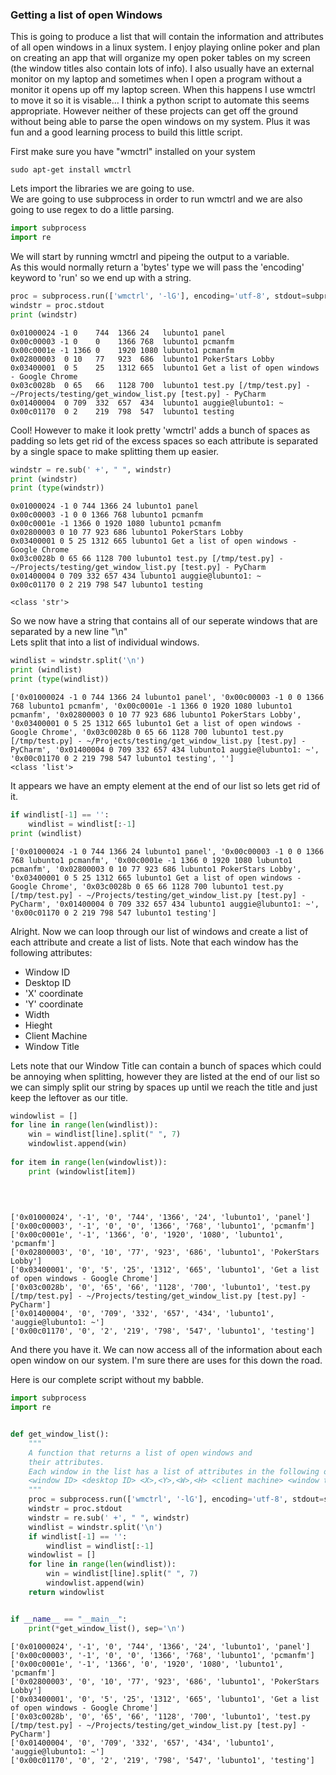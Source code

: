 
### Getting a list of open Windows
This is going to produce a list  that will contain the information and attributes of all open windows in a linux system.  I enjoy playing online poker and plan on creating an app that will organize my open poker tables on my screen (the window titles also contain lots of info).  I also usually have an external monitor on my laptop and sometimes when I open a program without a monitor it opens up off my laptop screen.  When this happens I use wmctrl to move it so it is visable... I think a python script to automate this seems appropriate. However neither of these projects can get off the ground without being able to parse the open windows on my system.  Plus it was fun and a good learning process to build this little script.

First make sure you have "wmctrl" installed on your system

    sudo apt-get install wmctrl

Lets import the libraries we are going to use.  
We are going to use subprocess in order to run wmctrl
and we are also going to use regex to do a little parsing.


```python
import subprocess
import re
```

We will start by running wmctrl and pipeing the output to a variable.    
As this would normally return a 'bytes' type we will pass the 'encoding' keyword to 'run'
so we end up with a string.


```python
proc = subprocess.run(['wmctrl', '-lG'], encoding='utf-8', stdout=subprocess.PIPE)
windstr = proc.stdout
print (windstr)
```

    0x01000024 -1 0    744  1366 24   lubunto1 panel
    0x00c00003 -1 0    0    1366 768  lubunto1 pcmanfm
    0x00c0001e -1 1366 0    1920 1080 lubunto1 pcmanfm
    0x02800003  0 10   77   923  686  lubunto1 PokerStars Lobby
    0x03400001  0 5    25   1312 665  lubunto1 Get a list of open windows - Google Chrome
    0x03c0028b  0 65   66   1128 700  lubunto1 test.py [/tmp/test.py] - ~/Projects/testing/get_window_list.py [test.py] - PyCharm
    0x01400004  0 709  332  657  434  lubunto1 auggie@lubunto1: ~
    0x00c01170  0 2    219  798  547  lubunto1 testing
    


Cool!  However to make it look pretty 'wmctrl' adds a bunch of spaces as padding so lets get rid of the excess spaces so each attribute is separated by a single space to make splitting them up easier.


```python
windstr = re.sub(' +', " ", windstr)
print (windstr)
print (type(windstr))
```

    0x01000024 -1 0 744 1366 24 lubunto1 panel
    0x00c00003 -1 0 0 1366 768 lubunto1 pcmanfm
    0x00c0001e -1 1366 0 1920 1080 lubunto1 pcmanfm
    0x02800003 0 10 77 923 686 lubunto1 PokerStars Lobby
    0x03400001 0 5 25 1312 665 lubunto1 Get a list of open windows - Google Chrome
    0x03c0028b 0 65 66 1128 700 lubunto1 test.py [/tmp/test.py] - ~/Projects/testing/get_window_list.py [test.py] - PyCharm
    0x01400004 0 709 332 657 434 lubunto1 auggie@lubunto1: ~
    0x00c01170 0 2 219 798 547 lubunto1 testing
    
    <class 'str'>


So we now have a string that contains all of our seperate windows that are separated by a new line  "\n"  
Lets split that into a list of individual windows.


```python
windlist = windstr.split('\n')
print (windlist)
print (type(windlist))
```

    ['0x01000024 -1 0 744 1366 24 lubunto1 panel', '0x00c00003 -1 0 0 1366 768 lubunto1 pcmanfm', '0x00c0001e -1 1366 0 1920 1080 lubunto1 pcmanfm', '0x02800003 0 10 77 923 686 lubunto1 PokerStars Lobby', '0x03400001 0 5 25 1312 665 lubunto1 Get a list of open windows - Google Chrome', '0x03c0028b 0 65 66 1128 700 lubunto1 test.py [/tmp/test.py] - ~/Projects/testing/get_window_list.py [test.py] - PyCharm', '0x01400004 0 709 332 657 434 lubunto1 auggie@lubunto1: ~', '0x00c01170 0 2 219 798 547 lubunto1 testing', '']
    <class 'list'>


It appears we have an empty element at the end of our list so lets get rid of it.


```python
if windlist[-1] == '':
    windlist = windlist[:-1]
print (windlist)
```

    ['0x01000024 -1 0 744 1366 24 lubunto1 panel', '0x00c00003 -1 0 0 1366 768 lubunto1 pcmanfm', '0x00c0001e -1 1366 0 1920 1080 lubunto1 pcmanfm', '0x02800003 0 10 77 923 686 lubunto1 PokerStars Lobby', '0x03400001 0 5 25 1312 665 lubunto1 Get a list of open windows - Google Chrome', '0x03c0028b 0 65 66 1128 700 lubunto1 test.py [/tmp/test.py] - ~/Projects/testing/get_window_list.py [test.py] - PyCharm', '0x01400004 0 709 332 657 434 lubunto1 auggie@lubunto1: ~', '0x00c01170 0 2 219 798 547 lubunto1 testing']


Alright.  Now we can loop through our list of windows and create a list of each attribute and create a list of lists.  Note that each window has the following attributes:

* Window ID
* Desktop ID
* 'X' coordinate
* 'Y' coordinate
* Width
* Hieght
* Client Machine
* Window Title

Lets note that our Window Title can contain a bunch of spaces which could be annoying when splitting, however they are listed at the end of our list so we can simply split our string by spaces up until we reach the title and just keep the leftover as our title.


```python
windowlist = []
for line in range(len(windlist)):
    win = windlist[line].split(" ", 7)
    windowlist.append(win)
    
for item in range(len(windowlist)):
    print (windowlist[item])
    
    
    

```

    ['0x01000024', '-1', '0', '744', '1366', '24', 'lubunto1', 'panel']
    ['0x00c00003', '-1', '0', '0', '1366', '768', 'lubunto1', 'pcmanfm']
    ['0x00c0001e', '-1', '1366', '0', '1920', '1080', 'lubunto1', 'pcmanfm']
    ['0x02800003', '0', '10', '77', '923', '686', 'lubunto1', 'PokerStars Lobby']
    ['0x03400001', '0', '5', '25', '1312', '665', 'lubunto1', 'Get a list of open windows - Google Chrome']
    ['0x03c0028b', '0', '65', '66', '1128', '700', 'lubunto1', 'test.py [/tmp/test.py] - ~/Projects/testing/get_window_list.py [test.py] - PyCharm']
    ['0x01400004', '0', '709', '332', '657', '434', 'lubunto1', 'auggie@lubunto1: ~']
    ['0x00c01170', '0', '2', '219', '798', '547', 'lubunto1', 'testing']


And there you have it.  We can now access all of the information about each open window on our system.  I'm sure there are uses for this down the road.   

Here is our complete script without my babble.


```python
import subprocess
import re


def get_window_list():
    """
    A function that returns a list of open windows and
    their attributes.
    Each window in the list has a list of attributes in the following order:
    <window ID> <desktop ID> <X>,<Y>,<W>,<H> <client machine> <window title>
    """
    proc = subprocess.run(['wmctrl', '-lG'], encoding='utf-8', stdout=subprocess.PIPE)
    windstr = proc.stdout
    windstr = re.sub(' +', " ", windstr)
    windlist = windstr.split('\n')
    if windlist[-1] == '':
        windlist = windlist[:-1]
    windowlist = []
    for line in range(len(windlist)):
        win = windlist[line].split(" ", 7)
        windowlist.append(win)
    return windowlist


if __name__ == "__main__":
    print(*get_window_list(), sep='\n')
```

    ['0x01000024', '-1', '0', '744', '1366', '24', 'lubunto1', 'panel']
    ['0x00c00003', '-1', '0', '0', '1366', '768', 'lubunto1', 'pcmanfm']
    ['0x00c0001e', '-1', '1366', '0', '1920', '1080', 'lubunto1', 'pcmanfm']
    ['0x02800003', '0', '10', '77', '923', '686', 'lubunto1', 'PokerStars Lobby']
    ['0x03400001', '0', '5', '25', '1312', '665', 'lubunto1', 'Get a list of open windows - Google Chrome']
    ['0x03c0028b', '0', '65', '66', '1128', '700', 'lubunto1', 'test.py [/tmp/test.py] - ~/Projects/testing/get_window_list.py [test.py] - PyCharm']
    ['0x01400004', '0', '709', '332', '657', '434', 'lubunto1', 'auggie@lubunto1: ~']
    ['0x00c01170', '0', '2', '219', '798', '547', 'lubunto1', 'testing']

